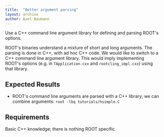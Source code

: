```yaml
---
title:  "Better argument parsing"
layout: archive
author: Axel Naumann
---
```


Use a C++ command line argument library for defining and parsing ROOT's options.

ROOT's binaries understand a mixture of short and long arguments. The parsing is done in C++,
with ad hoc C++ code. We would like to switch to a C++ command line argument library.
This would imply implementing ROOT's options (e.g. in `TApplication.cxx` and `rootcling_impl.cxx`)
using that library.

## Expected Results
* ROOT's command line arguments are parsed with a C++ library; we can combine arguments:
`root -lbq tutorials/hsimple.C`

## Requirements
Basic C++ knowledge; there is nothing ROOT specific.

